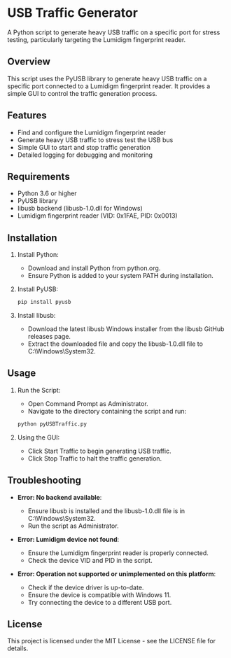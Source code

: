 # USB Traffic Generator
A Python script to generate heavy USB traffic on a specific port for stress testing, particularly targeting the Lumidigm fingerprint reader.

## Overview
This script uses the PyUSB library to generate heavy USB traffic on a specific port connected to a Lumidigm fingerprint reader. It provides a simple GUI to control the traffic generation process.

## Features
- Find and configure the Lumidigm fingerprint reader
- Generate heavy USB traffic to stress test the USB bus
- Simple GUI to start and stop traffic generation
- Detailed logging for debugging and monitoring

## Requirements
- Python 3.6 or higher
- PyUSB library
- libusb backend (libusb-1.0.dll for Windows)
- Lumidigm fingerprint reader (VID: 0x1FAE, PID: 0x0013)

## Installation
1. Install Python:
   - Download and install Python from python.org.
   - Ensure Python is added to your system PATH during installation.

2. Install PyUSB:
   ```bash
   pip install pyusb
   ```

3. Install libusb:
   - Download the latest libusb Windows installer from the libusb GitHub releases page.
   - Extract the downloaded file and copy the libusb-1.0.dll file to C:\Windows\System32.

## Usage
1. Run the Script:
   - Open Command Prompt as Administrator.
   - Navigate to the directory containing the script and run:
   ```bash
   python pyUSBTraffic.py
   ```

2. Using the GUI:
   - Click Start Traffic to begin generating USB traffic.
   - Click Stop Traffic to halt the traffic generation.

## Troubleshooting
- **Error: No backend available**:
  - Ensure libusb is installed and the libusb-1.0.dll file is in C:\Windows\System32.
  - Run the script as Administrator.

- **Error: Lumidigm device not found**:
  - Ensure the Lumidigm fingerprint reader is properly connected.
  - Check the device VID and PID in the script.

- **Error: Operation not supported or unimplemented on this platform**:
  - Check if the device driver is up-to-date.
  - Ensure the device is compatible with Windows 11.
  - Try connecting the device to a different USB port.

## License
This project is licensed under the MIT License - see the LICENSE file for details.
